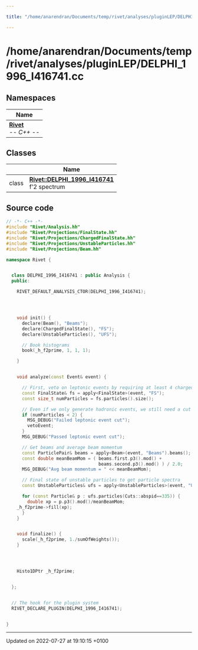 ```yaml
---

title: "/home/anarendran/Documents/temp/rivet/analyses/pluginLEP/DELPHI_1996_I416741.cc"

---
```


# /home/anarendran/Documents/temp/rivet/analyses/pluginLEP/DELPHI_1996_I416741.cc



## Namespaces

| Name           |
| -------------- |
| **[Rivet](http://example.org/namespaces/namespacerivet/)** <br>-*- C++ -*-  |

## Classes

|                | Name           |
| -------------- | -------------- |
| class | **[Rivet::DELPHI_1996_I416741](http://example.org/classes/classrivet_1_1delphi__1996__i416741/)** <br>f'2 spectrum  |




## Source code

```cpp
// -*- C++ -*-
#include "Rivet/Analysis.hh"
#include "Rivet/Projections/FinalState.hh"
#include "Rivet/Projections/ChargedFinalState.hh"
#include "Rivet/Projections/UnstableParticles.hh"
#include "Rivet/Projections/Beam.hh"

namespace Rivet {


  class DELPHI_1996_I416741 : public Analysis {
  public:

    RIVET_DEFAULT_ANALYSIS_CTOR(DELPHI_1996_I416741);




    void init() {
      declare(Beam(), "Beams");
      declare(ChargedFinalState(), "FS");
      declare(UnstableParticles(), "UFS");

      // Book histograms
      book(_h_f2prime, 1, 1, 1);

    }


    void analyze(const Event& event) {

      // First, veto on leptonic events by requiring at least 4 charged FS particles
      const FinalState& fs = apply<FinalState>(event, "FS");
      const size_t numParticles = fs.particles().size();

      // Even if we only generate hadronic events, we still need a cut on numCharged >= 2.
      if (numParticles < 2) {
        MSG_DEBUG("Failed leptonic event cut");
        vetoEvent;
      }
      MSG_DEBUG("Passed leptonic event cut");

      // Get beams and average beam momentum
      const ParticlePair& beams = apply<Beam>(event, "Beams").beams();
      const double meanBeamMom = ( beams.first.p3().mod() +
                                   beams.second.p3().mod() ) / 2.0;
      MSG_DEBUG("Avg beam momentum = " << meanBeamMom);

      // Final state of unstable particles to get particle spectra
      const UnstableParticles& ufs = apply<UnstableParticles>(event, "UFS");

      for (const Particle& p : ufs.particles(Cuts::abspid==335)) {
        double xp = p.p3().mod()/meanBeamMom;
    _h_f2prime->fill(xp);
      }
    }


    void finalize() {
      scale(_h_f2prime, 1./sumOfWeights());
    }




    Histo1DPtr _h_f2prime;


  };


  // The hook for the plugin system
  RIVET_DECLARE_PLUGIN(DELPHI_1996_I416741);


}
```


-------------------------------

Updated on 2022-07-27 at 19:10:15 +0100
